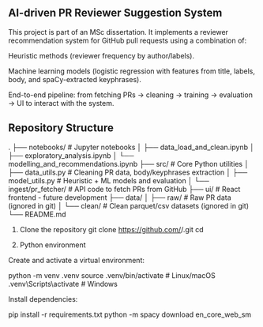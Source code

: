 ## AI-driven PR Reviewer Suggestion System

This project is part of an MSc dissertation. It implements a reviewer recommendation system for GitHub pull requests using a combination of:

Heuristic methods (reviewer frequency by author/labels).

Machine learning models (logistic regression with features from title, labels, body, and spaCy-extracted keyphrases).

End-to-end pipeline: from fetching PRs → cleaning → training → evaluation → UI to interact with the system.

## Repository Structure
.
├── notebooks/                # Jupyter notebooks
│   ├── data_load_and_clean.ipynb
│   ├── exploratory_analysis.ipynb
│   └── modelling_and_recommendations.ipynb
├── src/                      # Core Python utilities
│   ├── data_utils.py         # Cleaning PR data, body/keyphrases extraction
│   ├── model_utils.py        # Heuristic + ML models and evaluation
│   └── ingest/pr_fetcher/    # API code to fetch PRs from GitHub
├── ui/                       # React frontend - future development
├── data/
│   ├── raw/                  # Raw PR data (ignored in git)
│   └── clean/                # Clean parquet/csv datasets (ignored in git)
└── README.md


1. Clone the repository
git clone https://github.com/<your-username>/<your-repo>.git
cd <your-repo>

2. Python environment

Create and activate a virtual environment:

python -m venv .venv
source .venv/bin/activate  # Linux/macOS
.venv\Scripts\activate     # Windows


Install dependencies:

pip install -r requirements.txt
python -m spacy download en_core_web_sm
